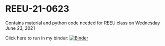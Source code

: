 # REEU-21-0623

Contains material and python code needed for REEU class on Wednesday June 23, 2021

Click here to run in my binder:
[![Binder](https://mybinder.org/badge_logo.svg)](https://mybinder.org/v2/gh/makrozelle/REEU-21-0623/HEAD)
